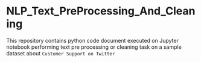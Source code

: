 # NLP_Text_PreProcessing_And_Cleaning
This repository contains python code document executed on Jupyter notebook performing text pre processing or cleaning task on a sample dataset about `Customer Support on Twitter`
